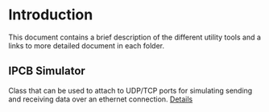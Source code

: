# Introduction
This document contains a brief description of the different utility tools and a links to more detailed document in each folder.

## IPCB Simulator
Class that can be used to attach to UDP/TCP ports for simulating sending and receiving data over an ethernet connection. [Details](ipcb_simulator/README.md)
